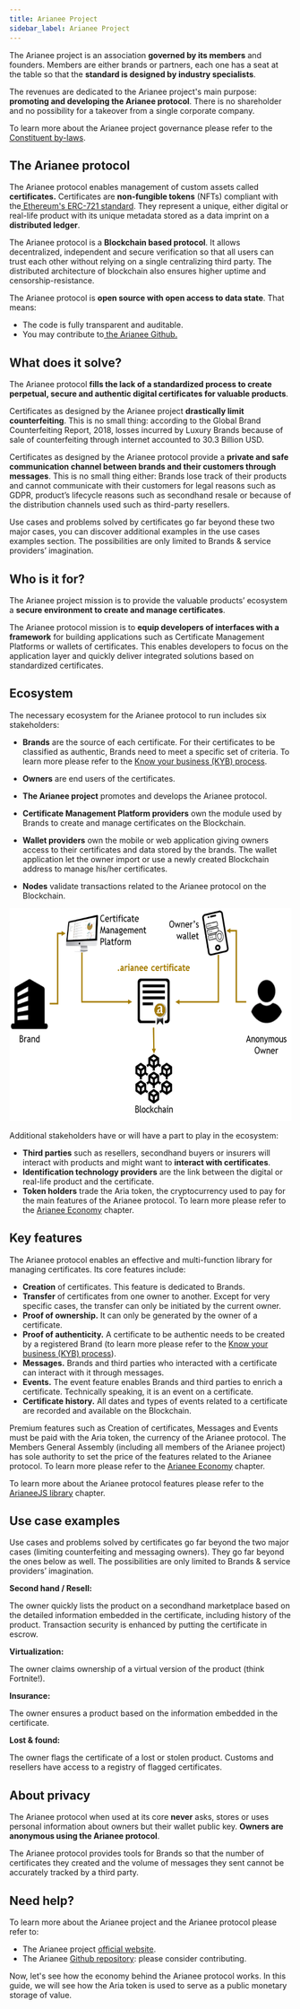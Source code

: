 ```yaml
---
title: Arianee Project
sidebar_label: Arianee Project
---
```




The Arianee project is an association **governed by its members** and founders. Members are either brands or partners, each one has a seat at the table so that the **standard is designed by industry specialists**.

 

The revenues are dedicated to the Arianee project's main purpose: **promoting and developing the Arianee protocol**. There is no shareholder and no possibility for a takeover from a single corporate company.

To learn more about the Arianee project governance please refer to the[ Constituent by-laws](https://drive.google.com/file/d/1BiLiBNzg6Z9bJ6QoP0naFsIq6L5sRj8Y/view?usp=sharing).


## **The Arianee protocol**

The Arianee protocol enables management of custom assets called **certificates.** Certificates are **non-fungible tokens** (NFTs) compliant with the[ Ethereum's ERC-721 standard](https://github.com/ethereum/EIPs/blob/master/EIPS/eip-721.md). They represent a unique, either digital or real-life product with its unique metadata stored as a data imprint on a **distributed ledger**.

 

The Arianee protocol is a **Blockchain based protocol**. It allows decentralized, independent and secure verification so that all users can trust each other without relying on a single centralizing third party. The distributed architecture of blockchain also ensures higher uptime and censorship-resistance.

 

The Arianee protocol is **open source with open access to data state**. That means:



*   The code is fully transparent and auditable.
*   You may contribute to[ the Arianee Github.](https://github.com/Arianee/ArianeeMaster)

## **What does it solve?**


The Arianee protocol **fills the lack of a standardized process to create perpetual, secure and authentic digital certificates for valuable products**.

 

Certificates as designed by the Arianee project **drastically limit counterfeiting**. This is no small thing: according to the Global Brand Counterfeiting Report, 2018, losses incurred by Luxury Brands because of sale of counterfeiting through internet accounted to 30.3 Billion USD.

 

Certificates as designed by the Arianee protocol provide a **private and safe communication channel between brands and their customers through messages**. This is no small thing either: Brands lose track of their products and cannot communicate with their customers for legal reasons such as GDPR, product’s lifecycle reasons such as secondhand resale or because of the distribution channels used such as third-party resellers.

 

Use cases and problems solved by certificates go far beyond these two major cases, you can discover additional examples in the use cases examples section. The possibilities are only limited to Brands & service providers’ imagination.


## **Who is it for?**

The Arianee project mission is to provide the valuable products’ ecosystem a **secure environment to create and manage certificates**.

The Arianee protocol mission is to **equip developers of interfaces with a framework** for building applications such as Certificate Management Platforms or wallets of certificates. This enables developers to focus on the application layer and quickly deliver integrated solutions based on standardized certificates.


## **Ecosystem**

The necessary ecosystem for the Arianee protocol to run includes six stakeholders:

* **Brands** are the source of each certificate. For their certificates to be classified as authentic, Brands need to meet a specific set of criteria. To learn more please refer to the [Know your business (KYB) process](kyb-process).

* **Owners** are end users of the certificates.

* **The Arianee project** promotes and develops the Arianee protocol.

* **Certificate Management Platform providers** own the module used by Brands to create and manage certificates on the Blockchain.

* **Wallet providers** own the mobile or web application giving owners access to their certificates and data stored by the brands. The wallet application let the owner import or use a newly created Blockchain address to manage his/her certificates.

* **Nodes** validate transactions related to the Arianee protocol on the Blockchain. 

  

<img src="../img/arianeenetwork.png" alt="Ecosystem"
	title="Ecosystem core" width="600" height="380" />


Additional stakeholders have or will have a part to play in the ecosystem:

*   **Third parties** such as resellers, secondhand buyers or insurers will interact with products and might want to **interact with certificates**.
*   **Identification technology providers** are the link between the digital or real-life product and the certificate.
*   **Token holders** trade the Aria token, the cryptocurrency used to pay for the main features of the Arianee protocol. To learn more please refer to the [Arianee Economy](arianee-economy) chapter.

## **Key features**


The Arianee protocol enables an effective and multi-function library for managing certificates. Its core features include:

*   **Creation** of certificates. This feature is dedicated to Brands.
*   **Transfer** of certificates from one owner to another. Except for very specific cases, the transfer can only be initiated by the current owner.
*   **Proof of ownership.** It can only be generated by the owner of a certificate.
*   **Proof of authenticity.** A certificate to be authentic needs to be created by a registered Brand (to learn more please refer to the [Know your business (KYB) process](kyb-process)). 
*   **Messages.** Brands and third parties who interacted with a certificate can interact with it through messages.
*   **Events.** The event feature enables Brands and third parties to enrich a certificate. Technically speaking, it is an event on a certificate.
*   **Certificate history.** All dates and types of events related to a certificate are recorded and available on the Blockchain.

Premium features such as Creation of certificates, Messages and Events must be paid with the Aria token, the currency of the Arianee protocol. The Members General Assembly (including all members of the Arianee project) has sole authority to set the price of the features related to the Arianee protocol. To learn more please refer to the [Arianee Economy](arianee-economy) chapter.

To learn more about the Arianee protocol features please refer to the [ArianeeJS library](arianee-js) chapter.


## **Use case examples**

Use cases and problems solved by certificates go far beyond the two major cases (limiting counterfeiting and messaging owners). They go far beyond the ones below as well. The possibilities are only limited to Brands & service providers’ imagination.

 

**Second hand / Resell:**

The owner quickly lists the product on a secondhand marketplace based on the detailed information embedded in the certificate, including history of the product. Transaction security is enhanced by putting the certificate in escrow.

 

**Virtualization:**

The owner claims ownership of a virtual version of the product (think Fortnite!).


**Insurance:**

The owner ensures a product based on the information embedded in the certificate.

 

**Lost & found:**

The owner flags the certificate of a lost or stolen product. Customs and resellers have access to a registry of flagged certificates.


## **About privacy**

The Arianee protocol when used at its core **never** asks, stores or uses personal information about owners but their wallet public key. **Owners are anonymous using the Arianee protocol**.

 

The Arianee protocol provides tools for Brands so that the number of certificates they created and the volume of messages they sent cannot be accurately tracked by a third party.


## **Need help?**

To learn more about the Arianee project and the Arianee protocol please refer to:



*   The Arianee project [official website](https://www.arianee.org/).
*   The Arianee [Github repository](https://github.com/Arianee): please consider contributing.

Now, let's see how the economy behind the Arianee protocol works. In this guide, we will see how the Aria token is used to serve as a public monetary storage of value.

